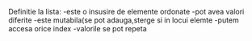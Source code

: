 Definitie la lista:
-este o insusire de elemente ordonate
-pot avea valori diferite
-este mutabila(se pot adauga,sterge si in locui elemte
-putem accesa orice index
-valorile se pot repeta
